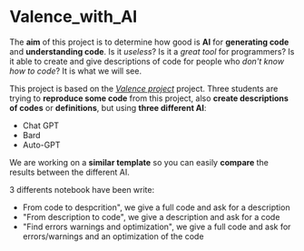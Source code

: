 # Valence_with_AI

The **aim** of this project is to determine how good is **AI** for **generating code** and **understanding code**. Is it *useless*? Is it a *great tool* for programmers? Is it able to create and give descriptions of code for people who *don't know how to code*? It is what we will see.

This project is based on the [*Valence project*](https://github.com/VALENCEML/eBOOK) project. Three students are trying to **reproduce some code** from this project, also **create descriptions of codes** or **definitions**, but using **three different AI**:
- Chat GPT
- Bard
- Auto-GPT

We are working on a **similar template** so you can easily **compare** the results between the different AI.

3 differents notebook have been write: 
- From code to despcrition", we give a full code and ask for a description
- "From description to code", we give a description and ask for a code
- "Find errors warnings and optimization", we give a full code and ask for errors/warnings and an optimization of the code
